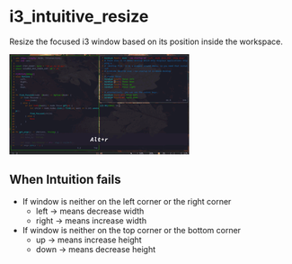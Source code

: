  # i3_intuitive_resize
 
 Resize the focused i3 window based on its position inside the workspace.

![Demo](demo/demo.gif)

## When Intuition fails
- If window is neither on the left corner or the right corner
   - left -> means decrease width
   - right -> means increase width
- If window is neither on the top corner or the bottom corner
   - up -> means increase height
   - down -> means decrease height 
